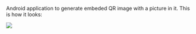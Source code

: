 Android application to generate embeded QR image with a picture in it.
This is how it looks:

<image src=https://github.com/ron19y/EmbedQR/blob/master/pics/Screenshot_2020-04-30-12-48-43-659_com.example.ap.png/>
